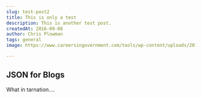 ```yaml
---
slug: test-post2
title: This is only a test
description: This is another test post.
createdAt: 2016-09-08
author: Chris Plowman
tags: general
image: https://www.careersingovernment.com/tools/wp-content/uploads/2015/09/government-technology.jpg

---
```



## JSON for Blogs
What in tarnation....